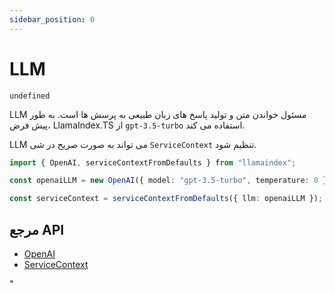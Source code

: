 ```yaml
---
sidebar_position: 0
---
```


# LLM

`undefined`

LLM مسئول خواندن متن و تولید پاسخ های زبان طبیعی به پرسش ها است. به طور پیش فرض، LlamaIndex.TS از `gpt-3.5-turbo` استفاده می کند.

LLM می تواند به صورت صریح در شی `ServiceContext` تنظیم شود.

```typescript
import { OpenAI, serviceContextFromDefaults } from "llamaindex";

const openaiLLM = new OpenAI({ model: "gpt-3.5-turbo", temperature: 0 });

const serviceContext = serviceContextFromDefaults({ llm: openaiLLM });
```

## مرجع API

- [OpenAI](../../api/classes/OpenAI.md)
- [ServiceContext](../../api/interfaces/ServiceContext.md)

"
